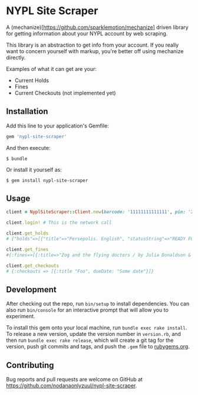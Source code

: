 # NYPL Site Scraper

A (mechanize)[https://github.com/sparklemotion/mechanize] driven library for
getting information about your NYPL account by web scraping.

This library is an abstraction to get info from your account.
If you really want to concern yourself with markup, you're better off
using mechanize directly.

Examples of what it can get are your:

* Current Holds
* Fines
* Current Checkouts (not implemented yet)

## Installation

Add this line to your application's Gemfile:

```ruby
gem 'nypl-site-scraper'
```

And then execute:

    $ bundle

Or install it yourself as:

    $ gem install nypl-site-scraper

## Usage

```ruby
client = NyplSiteScraper::Client.new(barcode: '11111111111111', pin: '2222')

client.login! # This is the network call

client.get_holds
# {"holds"=>[{"title"=>"Persepolis. English", "statusString"=>"READY FOR PICKUP", "status"=>"ready", "pickupLocation"=>"Mid-Manhattan Library at 42nd St"}...

client.get_fines
#{:fines=>[{:title=>"Zog and the flying doctors / by Julia Donaldson & illustrated by Axel Scheffler.", :fineAmount=>"$0.20"}...

client.get_checkouts
# {:checkouts => [{:title "Foo", dueDate: "Some date"}]}
```

## Development

After checking out the repo, run `bin/setup` to install dependencies. You can also run `bin/console` for an interactive prompt that will allow you to experiment.

To install this gem onto your local machine, run `bundle exec rake install`. To release a new version, update the version number in `version.rb`, and then run `bundle exec rake release`, which will create a git tag for the version, push git commits and tags, and push the `.gem` file to [rubygems.org](https://rubygems.org).

## Contributing

Bug reports and pull requests are welcome on GitHub at https://github.com/nodanaonlyzuul/nypl-site-scraper.
